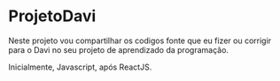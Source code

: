 # ProjetoDavi

Neste projeto vou compartilhar os codigos fonte que eu fizer ou corrigir para o Davi no seu projeto de aprendizado da programação. 

Inicialmente, Javascript, após ReactJS. 
